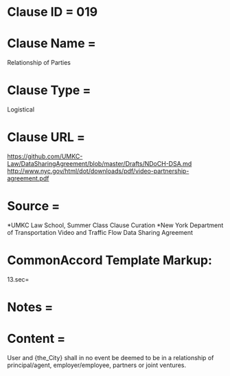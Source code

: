 # Clause ID = 019


# Clause Name =
Relationship of Parties 

# Clause Type =
Logistical

# Clause URL = 
https://github.com/UMKC-Law/DataSharingAgreement/blob/master/Drafts/NDoCH-DSA.md
http://www.nyc.gov/html/dot/downloads/pdf/video-partnership-agreement.pdf

# Source = 
*UMKC Law School, Summer Class Clause Curation
*New York Department of Transportation Video and Traffic Flow Data Sharing Agreement

# CommonAccord Template Markup:   
13.sec=

# Notes = 

# Content = 
User and {the_City} shall in no event be deemed to be in a relationship of principal/agent, employer/employee, partners or joint ventures.
